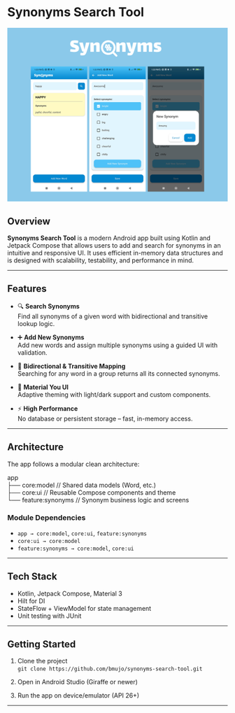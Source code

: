 # Synonyms Search Tool

![Screenshot 1](screenshots/screen_all.png)

## Overview

**Synonyms Search Tool** is a modern Android app built using Kotlin and Jetpack Compose that allows users to add and search for synonyms in an intuitive and responsive UI. It uses efficient in-memory data structures and is designed with scalability, testability, and performance in mind.

---

## Features

- 🔍 **Search Synonyms**  
  Find all synonyms of a given word with bidirectional and transitive lookup logic.

- ➕ **Add New Synonyms**  
  Add new words and assign multiple synonyms using a guided UI with validation.

- 🔁 **Bidirectional & Transitive Mapping**  
  Searching for any word in a group returns all its connected synonyms.

- 🎨 **Material You UI**  
  Adaptive theming with light/dark support and custom components.

- ⚡ **High Performance**  
  No database or persistent storage – fast, in-memory access.

---

## Architecture

The app follows a modular clean architecture:

app  
├── core:model // Shared data models (Word, etc.)  
├── core:ui // Reusable Compose components and theme  
└── feature:synonyms // Synonym business logic and screens  


### Module Dependencies

- `app → core:model`, `core:ui`, `feature:synonyms`  
- `core:ui → core:model`  
- `feature:synonyms → core:model`, `core:ui`

---

## Tech Stack

- Kotlin, Jetpack Compose, Material 3
- Hilt for DI
- StateFlow + ViewModel for state management
- Unit testing with JUnit

---

## Getting Started

1. Clone the project  
   `git clone https://github.com/bmujo/synonyms-search-tool.git`

2. Open in Android Studio (Giraffe or newer)

3. Run the app on device/emulator (API 26+)

---


